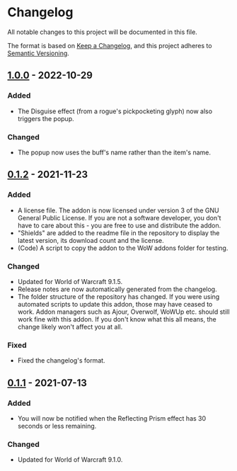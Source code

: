 # Changelog
All notable changes to this project will be documented in this file.

The format is based on [Keep a Changelog][changelog], and this project adheres
to [Semantic Versioning][semver].

## [1.0.0][] - 2022-10-29
### Added
- The Disguise effect (from a rogue's pickpocketing glyph) now also triggers the
popup.

### Changed
- The popup now uses the buff's name rather than the item's name.

## [0.1.2][] - 2021-11-23
### Added
- A license file. The addon is now licensed under version 3 of the GNU General
Public License. If you are not a software developer, you don't have to care
about this - you are free to use and distribute the addon.
- "Shields" are added to the readme file in the repository to display the latest
version, its download count and the license.
- (Code) A script to copy the addon to the WoW addons folder for testing.

### Changed
- Updated for World of Warcraft 9.1.5.
- Release notes are now automatically generated from the changelog.
- The folder structure of the repository has changed. If you were using
automated scripts to update this addon, those may have ceased to work. Addon
managers such as Ajour, Overwolf, WoWUp etc. should still work fine with this
addon. If you don't know what this all means, the change likely won't affect you
at all.

### Fixed
- Fixed the changelog's format.

## [0.1.1][] - 2021-07-13
### Added
- You will now be notified when the Reflecting Prism effect has 30 seconds or
less remaining.

### Changed
- Updated for World of Warcraft 9.1.0.

[1.0.0]: <https://github.com/Kumodatsu/Rereflect/releases/tag/v1.0.0>
[0.1.2]: <https://github.com/Kumodatsu/Rereflect/releases/tag/v0.1.2>
[0.1.1]: <https://github.com/Kumodatsu/Rereflect/releases/tag/v0.1.1>

[changelog]: <https://keepachangelog.com/en/1.0.0/>
[semver]: <https://semver.org/spec/v2.0.0.html>
